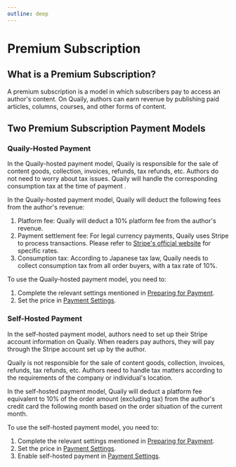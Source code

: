 ```yaml
---
outline: deep
---
```


# Premium Subscription

## What is a Premium Subscription?

A premium subscription is a model in which subscribers pay to access an author's content. On Quaily, authors can earn revenue by publishing paid articles, columns, courses, and other forms of content.

## Two Premium Subscription Payment Models

### Quaily-Hosted Payment

In the Quaily-hosted payment model, Quaily is responsible for the sale of content goods, collection, invoices, refunds, tax refunds, etc. Authors do not need to worry about tax issues. Quaily will handle the corresponding consumption tax at the time of payment .

In the Quaily-hosted payment model, Quaily will deduct the following fees from the author's revenue:

1. Platform fee: Quaily will deduct a 10% platform fee from the author's revenue.
2. Payment settlement fee: For legal currency payments, Quaily uses Stripe to process transactions. Please refer to [Stripe's official website](https://stripe.com/en-jp/pricing) for specific rates.
3. Consumption tax: According to Japanese tax law, Quaily needs to collect consumption tax from all order buyers, with a tax rate of 10%.

To use the Quaily-hosted payment model, you need to:

1. Complete the relevant settings mentioned in [Preparing for Payment](./monetization.md).
2. Set the price in [Payment Settings](./payment-settings).

### Self-Hosted Payment

In the self-hosted payment model, authors need to set up their Stripe account information on Quaily. When readers pay authors, they will pay through the Stripe account set up by the author.

Quaily is not responsible for the sale of content goods, collection, invoices, refunds, tax refunds, etc. Authors need to handle tax matters according to the requirements of the company or individual's location.

In the self-hosted payment model, Quaily will deduct a platform fee equivalent to 10% of the order amount (excluding tax) from the author's credit card the following month based on the order situation of the current month.

To use the self-hosted payment model, you need to:

1. Complete the relevant settings mentioned in [Preparing for Payment](./monetization.md).
2. Set the price in [Payment Settings](./payment-settings).
3. Enable self-hosted payment in [Payment Settings](./payment-settings).
